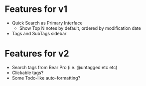 
# Features for v1

* Quick Search as Primary Interface
  * Show Top N notes by default, ordered by modification date
* Tags and SubTags sidebar

# Features for v2

* Search tags from Bear Pro (i.e. @untagged etc etc)
* Clickable tags?
* Some Todo-like auto-formatting?